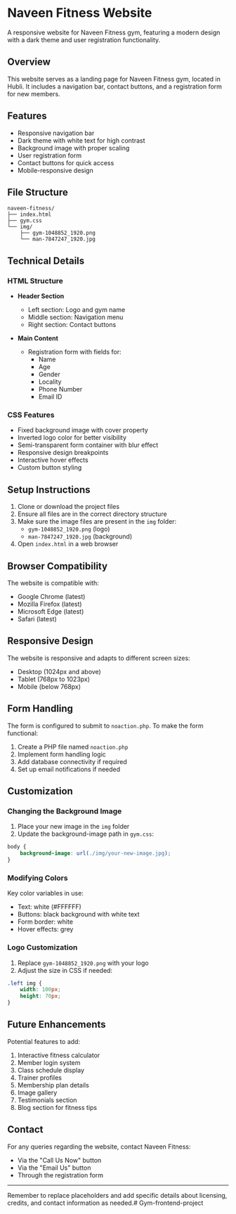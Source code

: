 # Naveen Fitness Website

A responsive website for Naveen Fitness gym, featuring a modern design with a dark theme and user registration functionality.

## Overview

This website serves as a landing page for Naveen Fitness gym, located in Hubli. It includes a navigation bar, contact buttons, and a registration form for new members.

## Features

- Responsive navigation bar
- Dark theme with white text for high contrast
- Background image with proper scaling
- User registration form
- Contact buttons for quick access
- Mobile-responsive design

## File Structure

```
naveen-fitness/
├── index.html
├── gym.css
└── img/
    ├── gym-1048852_1920.png
    └── man-7847247_1920.jpg
```

## Technical Details

### HTML Structure

- **Header Section**
  - Left section: Logo and gym name
  - Middle section: Navigation menu
  - Right section: Contact buttons

- **Main Content**
  - Registration form with fields for:
    - Name
    - Age
    - Gender
    - Locality
    - Phone Number
    - Email ID

### CSS Features

- Fixed background image with cover property
- Inverted logo color for better visibility
- Semi-transparent form container with blur effect
- Responsive design breakpoints
- Interactive hover effects
- Custom button styling

## Setup Instructions

1. Clone or download the project files
2. Ensure all files are in the correct directory structure
3. Make sure the image files are present in the `img` folder:
   - `gym-1048852_1920.png` (logo)
   - `man-7847247_1920.jpg` (background)
4. Open `index.html` in a web browser

## Browser Compatibility

The website is compatible with:
- Google Chrome (latest)
- Mozilla Firefox (latest)
- Microsoft Edge (latest)
- Safari (latest)

## Responsive Design

The website is responsive and adapts to different screen sizes:
- Desktop (1024px and above)
- Tablet (768px to 1023px)
- Mobile (below 768px)

## Form Handling

The form is configured to submit to `noaction.php`. To make the form functional:
1. Create a PHP file named `noaction.php`
2. Implement form handling logic
3. Add database connectivity if required
4. Set up email notifications if needed

## Customization

### Changing the Background Image
1. Place your new image in the `img` folder
2. Update the background-image path in `gym.css`:
```css
body {
    background-image: url(./img/your-new-image.jpg);
}
```

### Modifying Colors
Key color variables in use:
- Text: white (#FFFFFF)
- Buttons: black background with white text
- Form border: white
- Hover effects: grey

### Logo Customization
1. Replace `gym-1048852_1920.png` with your logo
2. Adjust the size in CSS if needed:
```css
.left img {
    width: 100px;
    height: 70px;
}
```

## Future Enhancements

Potential features to add:
1. Interactive fitness calculator
2. Member login system
3. Class schedule display
4. Trainer profiles
5. Membership plan details
6. Image gallery
7. Testimonials section
8. Blog section for fitness tips

## Contact

For any queries regarding the website, contact Naveen Fitness:
- Via the "Call Us Now" button
- Via the "Email Us" button
- Through the registration form


---

Remember to replace placeholders and add specific details about licensing, credits, and contact information as needed.# Gym-frontend-project
